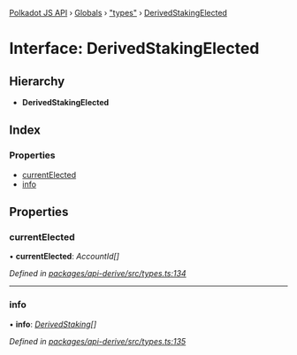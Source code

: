 [Polkadot JS API](../README.md) › [Globals](../globals.md) › ["types"](../modules/_types_.md) › [DerivedStakingElected](_types_.derivedstakingelected.md)

# Interface: DerivedStakingElected

## Hierarchy

* **DerivedStakingElected**

## Index

### Properties

* [currentElected](_types_.derivedstakingelected.md#currentelected)
* [info](_types_.derivedstakingelected.md#info)

## Properties

###  currentElected

• **currentElected**: *AccountId[]*

*Defined in [packages/api-derive/src/types.ts:134](https://github.com/polkadot-js/api/blob/762b16ea13/packages/api-derive/src/types.ts#L134)*

___

###  info

• **info**: *[DerivedStaking](_types_.derivedstaking.md)[]*

*Defined in [packages/api-derive/src/types.ts:135](https://github.com/polkadot-js/api/blob/762b16ea13/packages/api-derive/src/types.ts#L135)*
